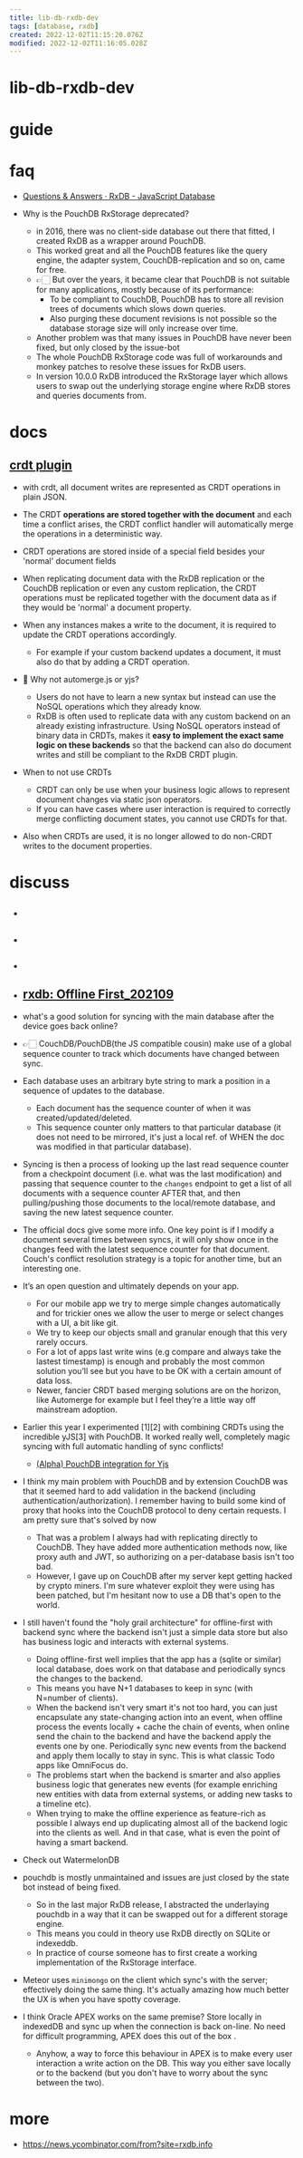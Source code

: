 ```yaml
---
title: lib-db-rxdb-dev
tags: [database, rxdb]
created: 2022-12-02T11:15:20.076Z
modified: 2022-12-02T11:16:05.028Z
---
```


# lib-db-rxdb-dev

# guide

# faq
- [Questions & Answers · RxDB - JavaScript Database](https://rxdb.info/questions-answers.html)

- Why is the PouchDB RxStorage deprecated?
  - in 2016, there was no client-side database out there that fitted, I created RxDB as a wrapper around PouchDB. 
  - This worked great and all the PouchDB features like the query engine, the adapter system, CouchDB-replication and so on, came for free.
  - 👉🏻 But over the years, it became clear that PouchDB is not suitable for many applications, mostly because of its performance: 
    - To be compliant to CouchDB, PouchDB has to store all revision trees of documents which slows down queries. 
    - Also purging these document revisions is not possible so the database storage size will only increase over time. 
  - Another problem was that many issues in PouchDB have never been fixed, but only closed by the issue-bot
  - The whole PouchDB RxStorage code was full of workarounds and monkey patches to resolve these issues for RxDB users.
  - In version 10.0.0 RxDB introduced the RxStorage layer which allows users to swap out the underlying storage engine where RxDB stores and queries documents from. 
# docs

## [crdt plugin](https://github.com/pubkey/rxdb/blob/master/docs-src/crdt.md)

- with crdt, all document writes are represented as CRDT operations in plain JSON. 
- The CRDT **operations are stored together with the document** and each time a conflict arises, the CRDT conflict handler will automatically merge the operations in a deterministic way.
- CRDT operations are stored inside of a special field besides your 'normal' document fields
- When replicating document data with the RxDB replication or the CouchDB replication or even any custom replication, the CRDT operations must be replicated together with the document data as if they would be 'normal' a document property.
- When any instances makes a write to the document, it is required to update the CRDT operations accordingly. 
  - For example if your custom backend updates a document, it must also do that by adding a CRDT operation. 

- 🤔 Why not automerge.js or yjs?
  - Users do not have to learn a new syntax but instead can use the NoSQL operations which they already know.
  - RxDB is often used to replicate data with any custom backend on an already existing infrastructure. Using NoSQL operators instead of binary data in CRDTs, makes it **easy to implement the exact same logic on these backends** so that the backend can also do document writes and still be compliant to the RxDB CRDT plugin.

- When to not use CRDTs
  - CRDT can only be use when your business logic allows to represent document changes via static json operators. 
  - If you can have cases where user interaction is required to correctly merge conflicting document states, you cannot use CRDTs for that.
- Also when CRDTs are used, it is no longer allowed to do non-CRDT writes to the document properties.
# discuss
- ## 

- ## 

- ## 

- ## [rxdb: Offline First_202109](https://news.ycombinator.com/item?id=28690427)
- what's a good solution for syncing with the main database after the device goes back online?
- 👉🏻 CouchDB/PouchDB(the JS compatible cousin) make use of a global sequence counter to track which documents have changed between sync.
- Each database uses an arbitrary byte string to mark a position in a sequence of updates to the database. 
  - Each document has the sequence counter of when it was created/updated/deleted. 
  - This sequence counter only matters to that particular database (it does not need to be mirrored, it's just a local ref. of WHEN the doc was modified in that particular database).
- Syncing is then a process of looking up the last read sequence counter from a checkpoint document (i.e. what was the last modification) and passing that sequence counter to the `changes` endpoint to get a list of all documents with a sequence counter AFTER that, and then pulling/pushing those documents to the local/remote database, and saving the new latest sequence counter.
- The official docs give some more info. One key point is if I modify a document several times between syncs, it will only show once in the changes feed with the latest sequence counter for that document. Couch's conflict resolution strategy is a topic for another time, but an interesting one.

- It’s an open question and ultimately depends on your app. 
  - For our mobile app we try to merge simple changes automatically and for trickier ones we allow the user to merge or select changes with a UI, a bit like git. 
  - We try to keep our objects small and granular enough that this very rarely occurs. 
  - For a lot of apps last write wins (e.g compare and always take the lastest timestamp) is enough and probably the most common solution you’ll see but you have to be OK with a certain amount of data loss. 
  - Newer, fancier CRDT based merging solutions are on the horizon, like Automerge for example but I feel they’re a little way off mainstream adoption.

- Earlier this year I experimented [1][2] with combining CRDTs using the incredible yJS[3] with PouchDB. It worked really well, completely magic syncing with full automatic handling of sync conflicts! 
  - [(Alpha) PouchDB integration for Yjs](https://gist.github.com/samwillis/1465da23194d1ad480a5548458864077)

- I think my main problem with PouchDB and by extension CouchDB was that it seemed hard to add validation in the backend (including authentication/authorization). I remember having to build some kind of proxy that hooks into the CouchDB protocol to deny certain requests. I am pretty sure that's solved by now
  - That was a problem I always had with replicating directly to CouchDB. They have added more authentication methods now, like proxy auth and JWT, so authorizing on a per-database basis isn't too bad.
  - However, I gave up on CouchDB after my server kept getting hacked by crypto miners. I'm sure whatever exploit they were using has been patched, but I'm hesitant now to use a DB that's open to the world.

- I still haven't found the "holy grail architecture" for offline-first with backend sync where the backend isn't just a simple data store but also has business logic and interacts with external systems.
  - Doing offline-first well implies that the app has a (sqlite or similar) local database, does work on that database and periodically syncs the changes to the backend. 
  - This means you have N+1 databases to keep in sync (with N=number of clients).
  - When the backend isn't very smart it's not too hard, you can just encapsulate any state-changing action into an event, when offline process the events locally + cache the chain of events, when online send the chain to the backend and have the backend apply the events one by one. Periodically sync new events from the backend and apply them locally to stay in sync. This is what classic Todo apps like OmniFocus do.
  - The problems start when the backend is smarter and also applies business logic that generates new events (for example enriching new entities with data from external systems, or adding new tasks to a timeline etc). 
  - When trying to make the offline experience as feature-rich as possible I always end up duplicating almost all of the backend logic into the clients as well. And in that case, what is even the point of having a smart backend.
- Check out WatermelonDB 
- pouchdb is mostly unmaintained and issues are just closed by the state bot instead of being fixed.
  - So in the last major RxDB release, I abstracted the underlaying pouchdb in a way that it can be swapped out for a different storage engine. 
  - This means you could in theory use RxDB directly on SQLite or indexeddb. 
  - In practice of course someone has to first create a working implementation of the RxStorage interface.
- Meteor uses `minimongo` on the client which sync's with the server; effectively doing the same thing. It's actually amazing how much better the UX is when you have spotty coverage.
- I think Oracle APEX works on the same premise? Store locally in indexedDB and sync up when the connection is back on-line. No need for difficult programming, APEX does this out of the box .
  - Anyhow, a way to force this behaviour in APEX is to make every user interaction a write action on the DB. This way you either save locally or to the backend (but you don't have to worry about the sync between the two).
# more
- https://news.ycombinator.com/from?site=rxdb.info
